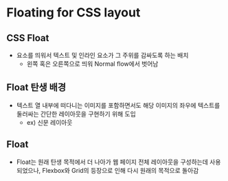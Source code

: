 # Floating for CSS layout

## CSS Float
* 요소를 띄워서 텍스트 및 인라인 요소가 그 주위를 감싸도록 하는 배치
  * 왼쪽 혹은 오른쪽으로 띄워 Normal flow에서 벗어남

## Float 탄생 배경
* 텍스트 열 내부에 떠다니는 이미지를 포함하면서도 해당 이미지의 좌우에 텍스트를 둘러싸는 간단한 레이아웃을 구현하기 위해 도입
  * ex) 신문 레이아웃

## Float
* Float는 원래 탄생 목적에서 더 나아가 웹 페이지 전체 레이아웃을 구성하는데 사용되었으나, Flexbox와 Grid의 등장으로 인해 다시 원래의 목적으로 돌아감